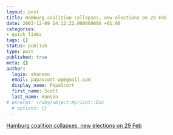 ```yaml
---
layout: post
title: Hamburg coalition collapses, new elections on 29 Feb
date: 2003-12-09 14:12:22.000000000 +01:00
categories:
- quick links
tags: []
status: publish
type: post
published: true
meta: {}
author:
  login: shanson
  email: papascott-wp@gmail.com
  display_name: PapaScott
  first_name: Scott
  last_name: Hanson
# excerpt: !ruby/object:Hpricot::Doc
  # options: {}
---
```

<p><a title="Won't put up with no Schill no more" href="http://www.spiegel.de/politik/deutschland/0,1518,277544,00.html">Hamburg coalition collapses, new elections on 29 Feb</a></p>
